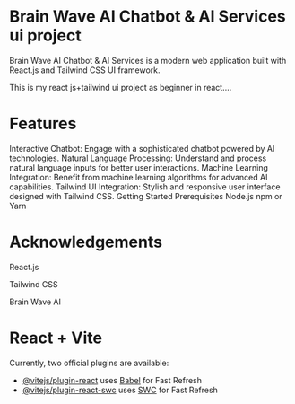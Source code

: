 

# Brain Wave AI Chatbot & AI Services ui project

Brain Wave AI Chatbot & AI Services is a modern web application built with React.js and Tailwind CSS UI framework. 

This is my react js+tailwind ui project as beginner in react....

# Features

Interactive Chatbot: Engage with a sophisticated chatbot powered by AI technologies.
Natural Language Processing: Understand and process natural language inputs for better user interactions.
Machine Learning Integration: Benefit from machine learning algorithms for advanced AI capabilities.
Tailwind UI Integration: Stylish and responsive user interface designed with Tailwind CSS.
Getting Started
Prerequisites
Node.js
npm or Yarn

# Acknowledgements

React.js

Tailwind CSS

Brain Wave AI

















# React + Vite
Currently, two official plugins are available:

- [@vitejs/plugin-react](https://github.com/vitejs/vite-plugin-react/blob/main/packages/plugin-react/README.md) uses [Babel](https://babeljs.io/) for Fast Refresh
- [@vitejs/plugin-react-swc](https://github.com/vitejs/vite-plugin-react-swc) uses [SWC](https://swc.rs/) for Fast Refresh
